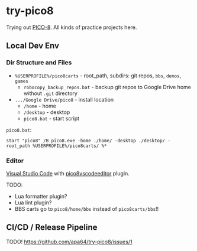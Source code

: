 # try-pico8

Trying out [PICO-8](https://www.lexaloffle.com/pico-8.php). All kinds of practice projects here.

## Local Dev Env

### Dir Structure and Files

- `%USERPROFILE%/pico8carts` - root_path, subdirs: git repos, `bbs`, `demos`, `games`
  - `robocopy_backup_repos.bat` - backup git repos to Google Drive home without `.git` directory
- `.../Google Drive/pico8` - install location
  - `/home` - home
  - `/desktop` - desktop
  - `pico8.bat` - start script

`pico8.bat`:

    start "pico8" /B pico8.exe -home ./home/ -desktop ./desktop/ -root_path %USERPROFILE%/pico8carts/ %*

### Editor

[Visual Studio Code](https://code.visualstudio.com/) with [pico8vscodeeditor](https://marketplace.visualstudio.com/items?itemName=Grumpydev.pico8vscodeeditor) plugin.

TODO:
- Lua formatter plugin?
- Lua lint plugin?
- BBS carts go to `pico8/home/bbs` instead of `pico8carts/bbs`!!

## CI/CD / Release Pipeline

TODO! https://github.com/apa64/try-pico8/issues/1
